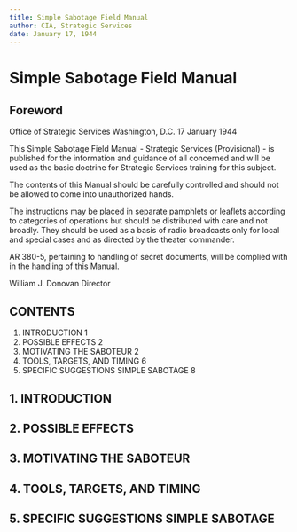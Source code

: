 ```yaml
---
title: Simple Sabotage Field Manual
author: CIA, Strategic Services
date: January 17, 1944
---
```


# Simple Sabotage Field Manual

## Foreword

Office of Strategic Services
Washington, D.C.
17 January 1944

This Simple Sabotage Field Manual - Strategic Services (Provisional) - is published for the information and guidance of
all concerned and will be used as the basic doctrine for Strategic Services training for this subject.

The contents of this Manual should be carefully controlled and should not be allowed to come into unauthorized
hands.

The instructions may be placed in separate pamphlets or leaflets according to categories of operations but should be
distributed with care and not broadly. They should be used as a basis of radio broadcasts only for local and special
cases and as directed by the theater commander.

AR 380-5, pertaining to handling of secret documents, will be complied with in the handling of this Manual.


William J. Donovan
Director

## CONTENTS

1. INTRODUCTION 1
2. POSSIBLE EFFECTS 2
3. MOTIVATING THE SABOTEUR 2
4. TOOLS, TARGETS, AND TIMING 6
5. SPECIFIC SUGGESTIONS SIMPLE SABOTAGE 8

## 1. INTRODUCTION

## 2. POSSIBLE EFFECTS

## 3. MOTIVATING THE SABOTEUR

## 4. TOOLS, TARGETS, AND TIMING

## 5. SPECIFIC SUGGESTIONS SIMPLE SABOTAGE
